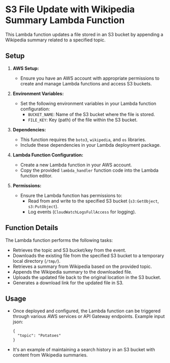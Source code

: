 # S3 File Update with Wikipedia Summary Lambda Function

This Lambda function updates a file stored in an S3 bucket by appending a Wikipedia summary related to a specified topic.

## Setup

1. **AWS Setup:**
   - Ensure you have an AWS account with appropriate permissions to create and manage Lambda functions and access S3 buckets.

2. **Environment Variables:**
   - Set the following environment variables in your Lambda function configuration:
     - `BUCKET_NAME`: Name of the S3 bucket where the file is stored.
     - `FILE_KEY`: Key (path) of the file within the S3 bucket.

3. **Dependencies:**
   - This function requires the `boto3`, `wikipedia`, and `os` libraries.
   - Include these dependencies in your Lambda deployment package.

4. **Lambda Function Configuration:**
   - Create a new Lambda function in your AWS account.
   - Copy the provided `lambda_handler` function code into the Lambda function editor.

5. **Permissions:**
   - Ensure the Lambda function has permissions to:
     - Read from and write to the specified S3 bucket (`s3:GetObject`, `s3:PutObject`).
     - Log events (`CloudWatchLogsFullAccess` for logging).

## Function Details

The Lambda function performs the following tasks:

- Retrieves the topic and S3 bucket/key from the event.
- Downloads the existing file from the specified S3 bucket to a temporary local directory (`/tmp/`).
- Retrieves a summary from Wikipedia based on the provided topic.
- Appends the Wikipedia summary to the downloaded file.
- Uploads the updated file back to the original location in the S3 bucket.
- Generates a download link for the updated file in S3.


## Usage

- Once deployed and configured, the Lambda function can be triggered through various AWS services or API Gateway endpoints.
Example input json:
   ```
   {
     "topic": "Potatoes"
   }
   ```
- It's an example of maintaining a search history in an S3 bucket with content from Wikipedia summaries.
